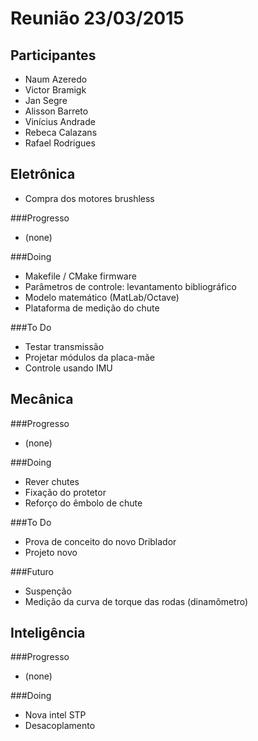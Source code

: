 Reunião 23/03/2015
==================

Participantes
-------------
- Naum Azeredo
- Victor Bramigk
- Jan Segre
- Alisson Barreto
- Vinícius Andrade
- Rebeca Calazans
- Rafael Rodrigues

Eletrônica
----------

- Compra dos motores brushless

###Progresso
- (none)

###Doing
- Makefile / CMake firmware
- Parâmetros de controle: levantamento bibliográfico
- Modelo matemático (MatLab/Octave)
- Plataforma de medição do chute

###To Do
- Testar transmissão
- Projetar módulos da placa-mãe
- Controle usando IMU


Mecânica
--------
###Progresso
- (none)

###Doing
- Rever chutes
- Fixação do protetor
- Reforço do êmbolo de chute

###To Do
- Prova de conceito do novo Driblador
- Projeto novo

###Futuro
- Suspenção
- Medição da curva de torque das rodas (dinamômetro)

Inteligência
------------
###Progresso
- (none)

###Doing
- Nova intel STP
- Desacoplamento
